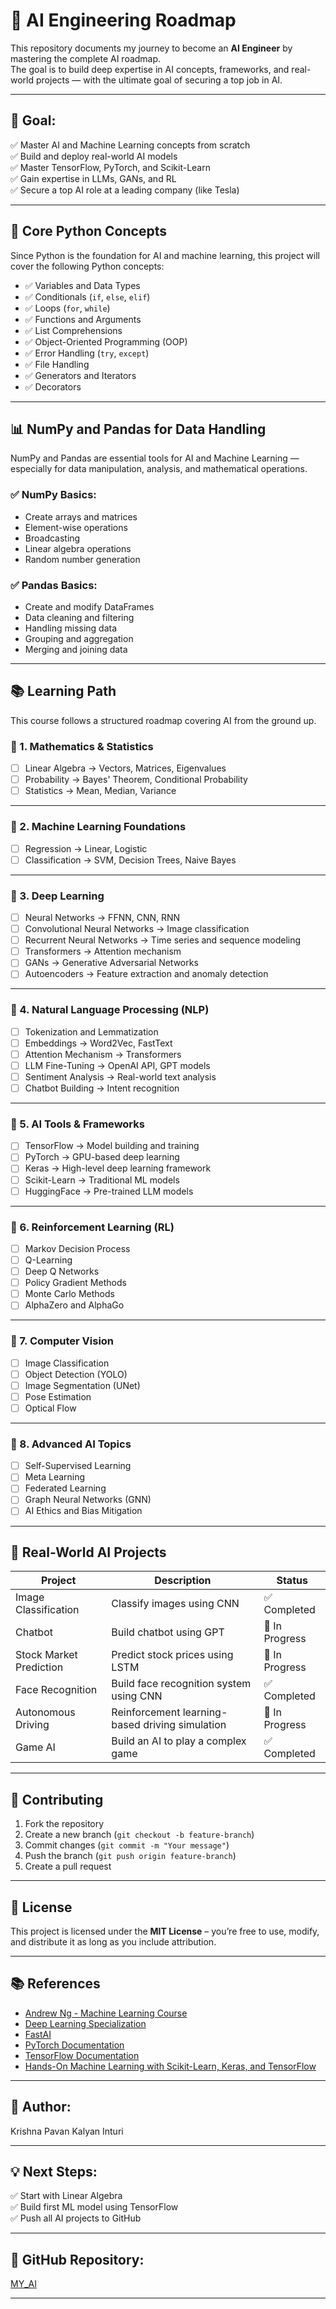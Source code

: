 # 🚀 AI Engineering Roadmap  
This repository documents my journey to become an **AI Engineer** by mastering the complete AI roadmap.  
The goal is to build deep expertise in AI concepts, frameworks, and real-world projects — with the ultimate goal of securing a top job in AI.  

---

## 🎯 **Goal:**  
✅ Master AI and Machine Learning concepts from scratch  
✅ Build and deploy real-world AI models  
✅ Master TensorFlow, PyTorch, and Scikit-Learn  
✅ Gain expertise in LLMs, GANs, and RL  
✅ Secure a top AI role at a leading company (like Tesla)  

---

## 🐍 **Core Python Concepts**  
Since Python is the foundation for AI and machine learning, this project will cover the following Python concepts:  

- ✅ Variables and Data Types  
- ✅ Conditionals (`if`, `else`, `elif`)  
- ✅ Loops (`for`, `while`)  
- ✅ Functions and Arguments  
- ✅ List Comprehensions  
- ✅ Object-Oriented Programming (OOP)  
- ✅ Error Handling (`try`, `except`)  
- ✅ File Handling  
- ✅ Generators and Iterators  
- ✅ Decorators  

---

## 📊 **NumPy and Pandas for Data Handling**  
NumPy and Pandas are essential tools for AI and Machine Learning — especially for data manipulation, analysis, and mathematical operations.  

### ✅ **NumPy Basics:**  
- Create arrays and matrices  
- Element-wise operations  
- Broadcasting  
- Linear algebra operations  
- Random number generation  

### ✅ **Pandas Basics:**  
- Create and modify DataFrames  
- Data cleaning and filtering  
- Handling missing data  
- Grouping and aggregation  
- Merging and joining data  

---

## 📚 **Learning Path**  
This course follows a structured roadmap covering AI from the ground up.  

### 📌 1. **Mathematics & Statistics**  
- [ ] Linear Algebra → Vectors, Matrices, Eigenvalues  
- [ ] Probability → Bayes' Theorem, Conditional Probability  
- [ ] Statistics → Mean, Median, Variance  

---

### 📌 2. **Machine Learning Foundations**  
- [ ] Regression → Linear, Logistic  
- [ ] Classification → SVM, Decision Trees, Naive Bayes  

---

### 📌 3. **Deep Learning**  
- [ ] Neural Networks → FFNN, CNN, RNN  
- [ ] Convolutional Neural Networks → Image classification  
- [ ] Recurrent Neural Networks → Time series and sequence modeling  
- [ ] Transformers → Attention mechanism  
- [ ] GANs → Generative Adversarial Networks  
- [ ] Autoencoders → Feature extraction and anomaly detection  

---

### 📌 4. **Natural Language Processing (NLP)**  
- [ ] Tokenization and Lemmatization  
- [ ] Embeddings → Word2Vec, FastText  
- [ ] Attention Mechanism → Transformers  
- [ ] LLM Fine-Tuning → OpenAI API, GPT models  
- [ ] Sentiment Analysis → Real-world text analysis  
- [ ] Chatbot Building → Intent recognition  

---

### 📌 5. **AI Tools & Frameworks**  
- [ ] TensorFlow → Model building and training  
- [ ] PyTorch → GPU-based deep learning  
- [ ] Keras → High-level deep learning framework  
- [ ] Scikit-Learn → Traditional ML models  
- [ ] HuggingFace → Pre-trained LLM models  

---

### 📌 6. **Reinforcement Learning (RL)**  
- [ ] Markov Decision Process  
- [ ] Q-Learning  
- [ ] Deep Q Networks  
- [ ] Policy Gradient Methods  
- [ ] Monte Carlo Methods  
- [ ] AlphaZero and AlphaGo  

---

### 📌 7. **Computer Vision**  
- [ ] Image Classification  
- [ ] Object Detection (YOLO)  
- [ ] Image Segmentation (UNet)  
- [ ] Pose Estimation  
- [ ] Optical Flow  

---

### 📌 8. **Advanced AI Topics**  
- [ ] Self-Supervised Learning  
- [ ] Meta Learning  
- [ ] Federated Learning  
- [ ] Graph Neural Networks (GNN)  
- [ ] AI Ethics and Bias Mitigation  

---

## 🚀 **Real-World AI Projects**  
| Project | Description | Status |
|---------|-------------|--------|
| Image Classification | Classify images using CNN | ✅ Completed |  
| Chatbot | Build chatbot using GPT | 🔄 In Progress |  
| Stock Market Prediction | Predict stock prices using LSTM | 🔄 In Progress |  
| Face Recognition | Build face recognition system using CNN | ✅ Completed |  
| Autonomous Driving | Reinforcement learning-based driving simulation | 🔄 In Progress |  
| Game AI | Build an AI to play a complex game | ✅ Completed |  

---

## 🤝 **Contributing**  
1. Fork the repository  
2. Create a new branch (`git checkout -b feature-branch`)  
3. Commit changes (`git commit -m "Your message"`)  
4. Push the branch (`git push origin feature-branch`)  
5. Create a pull request  

---

## 📄 **License**  
This project is licensed under the **MIT License** – you’re free to use, modify, and distribute it as long as you include attribution.  

---

## 📚 **References**  
- [Andrew Ng - Machine Learning Course](https://www.coursera.org/learn/machine-learning)  
- [Deep Learning Specialization](https://www.coursera.org/specializations/deep-learning)  
- [FastAI](https://www.fast.ai)  
- [PyTorch Documentation](https://pytorch.org/docs/stable/index.html)  
- [TensorFlow Documentation](https://www.tensorflow.org/guide)  
- [Hands-On Machine Learning with Scikit-Learn, Keras, and TensorFlow](https://www.oreilly.com/library/view/hands-on-machine-learning/9781492032632/)  

---

## 👤 **Author:**  
Krishna Pavan Kalyan Inturi  

---

## 💡 **Next Steps:**  
✅ Start with Linear Algebra  
✅ Build first ML model using TensorFlow  
✅ Push all AI projects to GitHub  

---

## 🔗 **GitHub Repository:**  
[MY_AI](https://github.com/Krishna010501/MY_AI)  

---
